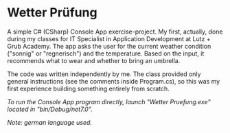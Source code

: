 # Wetter Prüfung
A simple C# (CSharp) Console App exercise-project. My first, actually, done during my classes for IT Specialist in Application Development at Lutz + Grub Academy. The app asks the user for the current weather condition ("sonnig" or "regnerisch") and the temperature. Based on the input, it recommends what to wear and whether to bring an umbrella.

The code was written independently by me. The class provided only general instructions (see the comments inside Program.cs), so this was my first experience building something entirely from scratch.

*To run the Console App program directly, launch "Wetter Pruefung.exe" located in "bin/Debug/net7.0".*

*Note: german language used.* 
